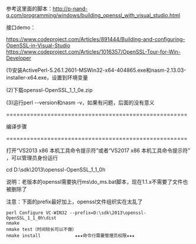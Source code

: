 参考这里面的脚本：http://p-nand-q.com/programming/windows/building_openssl_with_visual_studio.html

接口demo：

https://www.codeproject.com/Articles/891444/Building-and-configuring-OpenSSL-in-Visual-Studio
https://www.codeproject.com/Articles/1016357/OpenSSL-Tour-for-Win-Developer

(1)安装ActivePerl-5.26.1.2601-MSWin32-x64-404865.exe和nasm-2.13.03-installer-x64.exe，设置到环境变量

(2)下载openssl-OpenSSL_1_1_0e.zip

(3)运行perl --version和nasm -v，如果有问题，后面的没有意义

=====================================================

编译步骤

=====================================================

打开“VS2013 x86 本机工具命令提示符”或者“VS2017 x86 本机工具命令提示符” ，可以管理员身份运行

cd D:\sdk\2013\openssl-OpenSSL_1_1_0h

说明：老版本的openssl需要执行ms\do_ms.bat脚本，现在1.1.x不需要了文件也被删除了


注意：下面的prefix最好加上，openssl文件组织实在太乱了

	perl Configure VC-WIN32 --prefix=D:\sdk\2013\openssl-OpenSSL_1_1_0h\dist
	nmake
	nmake test（时间较长可以不做）
	nmake install             ★★★命令行需要管理员权限★★★
